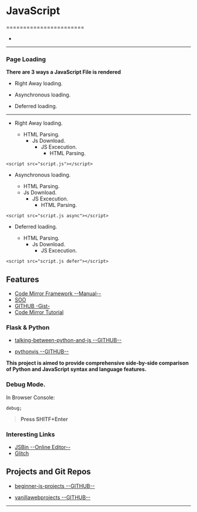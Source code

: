 # JavaScript
=======================


- []()
-----------------------------------------------------------------------------------------------------


### Page Loading

**There are 3 ways a JavaScript File is rendered**

* Right Away loading.

* Asynchronous loading.

* Deferred loading.

------------------------

* Right Away loading.

    - HTML Parsing.
        - Js Download.
            - JS Excecution.
                - HTML Parsing.

```
<script src="script.js"></script>
```

* Asynchronous loading.

    - HTML Parsing.
    - Js Download.
        - JS Excecution.
             - HTML Parsing.

```
<script src="script.js async"></script>
```

* Deferred loading.

    - HTML Parsing.
        - Js Download.
            - JS Excecution.

```
<script src="script.js defer"></script>
```

## Features

- [Code Mirror Framework --Manual--](https://codemirror.net/doc/manual.html)
- [SOO](https://stackoverflow.com/questions/21085170/codemirror-how-to-install)
- [GITHUB -Gist- ](https://gist.github.com/junhui/6680112)
- [Code Mirror Tutorial](https://thecodebarbarian.com/building-a-code-editor-with-codemirror.html)


### Flask & Python

- [talking-between-python-and-js  --GITHUB--](https://github.com/healeycodes/talking-between-python-and-js)

- [pythonvjs --GITHUB--](https://github.com/ischurov/pythonvjs)

**This project is aimed to provide comprehensive side-by-side comparison of Python and JavaScript syntax and language features.**


### Debug Mode.

In Browser Console:
```
debug;
```
> **Press SHITF+Enter**


### Interesting Links

- [JSBin --Online Editor-- ](https://jsbin.com/?html,output)
- [Glitch](https://glitch.com)


## Projects and Git Repos

 - [beginner-js-projects --GITHUB--](https://github.com/strongdan/beginner-js-projects)

 - [vanillawebprojects --GITHUB--](https://github.com/bradtraversy/vanillawebprojects)




-----------------------------------------------------------------------------------------------------